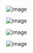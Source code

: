 ![image](https://user-images.githubusercontent.com/52474199/220132397-a99d849e-0bb7-4f8f-9a9c-f4c18aac1e50.png)


![image](https://user-images.githubusercontent.com/52474199/220132489-eeae68f7-fb39-4605-8d23-19874cc62f41.png)


![image](https://user-images.githubusercontent.com/52474199/220132727-c5a03996-e677-430e-b093-9ca3d6e6da55.png)


![image](https://user-images.githubusercontent.com/52474199/220133133-4a7b709c-8189-4313-a562-6de704080997.png)
